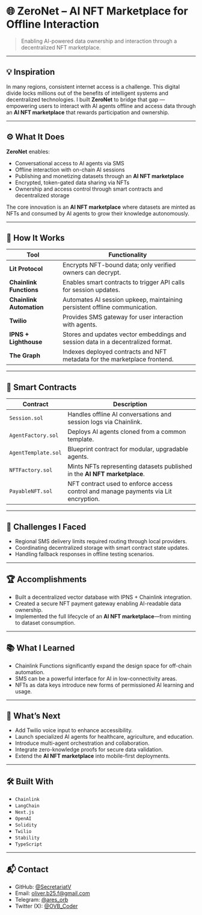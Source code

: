 # 🌐 ZeroNet – AI NFT Marketplace for Offline Interaction

> Enabling AI-powered data ownership and interaction through a decentralized NFT marketplace.

---

## 💡 Inspiration

In many regions, consistent internet access is a challenge. This digital divide locks millions out of the benefits of intelligent systems and decentralized technologies. I built **ZeroNet** to bridge that gap — empowering users to interact with AI agents offline and access data through an **AI NFT marketplace** that rewards participation and ownership.

---

## ⚙️ What It Does

**ZeroNet** enables:

* Conversational access to AI agents via SMS
* Offline interaction with on-chain AI sessions
* Publishing and monetizing datasets through an **AI NFT marketplace**
* Encrypted, token-gated data sharing via NFTs
* Ownership and access control through smart contracts and decentralized storage

The core innovation is an **AI NFT marketplace** where datasets are minted as NFTs and consumed by AI agents to grow their knowledge autonomously.

---

## 🔧 How It Works

| **Tool**                 | **Functionality**                                                                |
| ------------------------ | -------------------------------------------------------------------------------- |
| **Lit Protocol**         | Encrypts NFT-bound data; only verified owners can decrypt.                       |
| **Chainlink Functions**  | Enables smart contracts to trigger API calls for session updates.                |
| **Chainlink Automation** | Automates AI session upkeep, maintaining persistent offline communication.       |
| **Twilio**               | Provides SMS gateway for user interaction with agents.                           |
| **IPNS + Lighthouse**    | Stores and updates vector embeddings and session data in a decentralized format. |
| **The Graph**            | Indexes deployed contracts and NFT metadata for the marketplace frontend.        |

---

## 📜 Smart Contracts

| Contract            | Description                                                                         |
| ------------------- | ----------------------------------------------------------------------------------- |
| `Session.sol`       | Handles offline AI conversations and session logs via Chainlink.                    |
| `AgentFactory.sol`  | Deploys AI agents cloned from a common template.                                    |
| `AgentTemplate.sol` | Blueprint contract for modular, upgradable agents.                                  |
| `NFTFactory.sol`    | Mints NFTs representing datasets published in the **AI NFT marketplace**.           |
| `PayableNFT.sol`    | NFT contract used to enforce access control and manage payments via Lit encryption. |

---

## 🧩 Challenges I Faced

* Regional SMS delivery limits required routing through local providers.
* Coordinating decentralized storage with smart contract state updates.
* Handling fallback responses in offline testing scenarios.

---

## 🏆 Accomplishments

* Built a decentralized vector database with IPNS + Chainlink integration.
* Created a secure NFT payment gateway enabling AI-readable data ownership.
* Implemented the full lifecycle of an **AI NFT marketplace**—from minting to dataset consumption.

---

## 📚 What I Learned

* Chainlink Functions significantly expand the design space for off-chain automation.
* SMS can be a powerful interface for AI in low-connectivity areas.
* NFTs as data keys introduce new forms of permissioned AI learning and usage.

---

## 🚀 What’s Next

* Add Twilio voice input to enhance accessibility.
* Launch specialized AI agents for healthcare, agriculture, and education.
* Introduce multi-agent orchestration and collaboration.
* Integrate zero-knowledge proofs for secure data validation.
* Extend the **AI NFT marketplace** into mobile-first deployments.

---

## 🛠️ Built With

* `Chainlink`
* `LangChain`
* `Next.js`
* `OpenAI`
* `Solidity`
* `Twilio`
* `Stability`
* `TypeScript`

---

## 📬 Contact

* GitHub: [@SecretariatV](https://github.com/SecretariatV)
* Email: [oliver.b25.f@gmail.com](mailto:oliver.b25.f@gmail.com)
* Telegram: [@ares\_orb](https://t.me/ares_orb)
* Twitter (X): [@OVB\_Coder](https://x.com/OVB_Coder)

